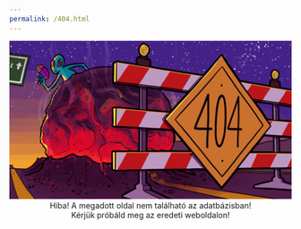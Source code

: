 ```yaml
---
permalink: /404.html
---
```

<img src="images/error404.png" alt="error404">
<center>Hiba! A megadott oldal nem található az adatbázisban!</center>
<center>Kérjük próbáld meg az eredeti weboldalon!</center>
